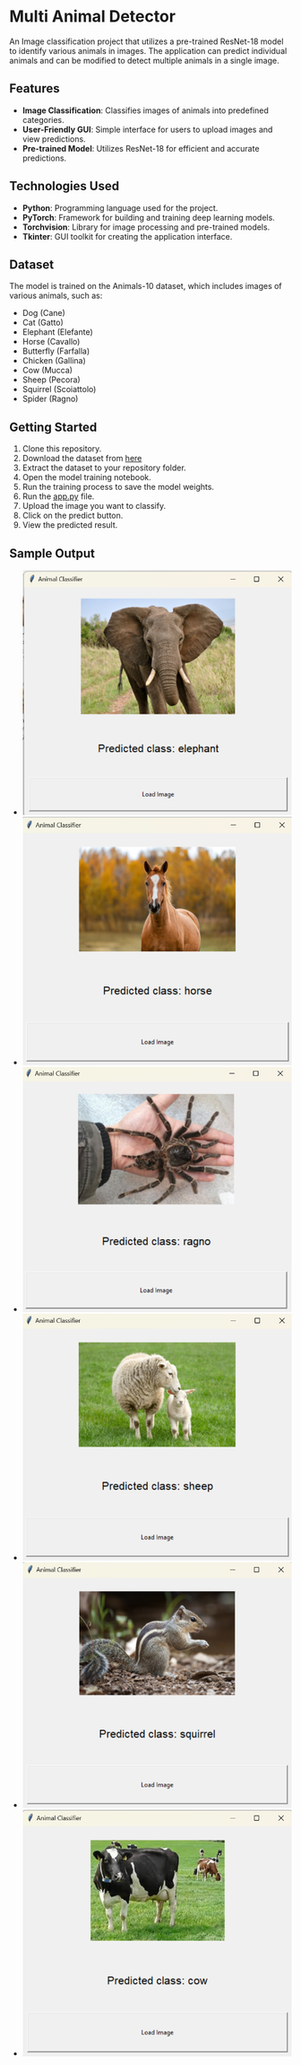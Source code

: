 # Multi Animal Detector
An Image classification project that utilizes a pre-trained ResNet-18 model to identify various animals in images. The application can predict individual animals and can be modified to detect multiple animals in a single image.

## Features
- **Image Classification**: Classifies images of animals into predefined categories.
- **User-Friendly GUI**: Simple interface for users to upload images and view predictions.
- **Pre-trained Model**: Utilizes ResNet-18 for efficient and accurate predictions.

## Technologies Used
- **Python**: Programming language used for the project.
- **PyTorch**: Framework for building and training deep learning models.
- **Torchvision**: Library for image processing and pre-trained models.
- **Tkinter**: GUI toolkit for creating the application interface.

## Dataset 
The model is trained on the Animals-10 dataset, which includes images of various animals, such as:
- Dog (Cane)
- Cat (Gatto)
- Elephant (Elefante)
- Horse (Cavallo)
- Butterfly (Farfalla)
- Chicken (Gallina)
- Cow (Mucca)
- Sheep (Pecora)
- Squirrel (Scoiattolo)
- Spider (Ragno)

## Getting Started
1) Clone this repository.
2) Download the dataset from [here](https://www.kaggle.com/datasets/alessiocorrado99/animals10?select=translate.py)
3) Extract the dataset to your repository folder.
4) Open the model training notebook.
5) Run the training process to save the model weights.
6) Run the [app.py](app.py) file.
7) Upload the image you want to classify.
8) Click on the predict button.
9) View the predicted result.
## Sample Output 
- ![Sample Output 1](https://github.com/theGayatriGosavi/Multi-Animal-Detector/blob/master/output/Screenshot%202024-07-13%20195251.png)
- ![Sample Output 2](https://github.com/theGayatriGosavi/Multi-Animal-Detector/blob/master/output/Screenshot%202024-07-13%20195409.png)
- ![Sample Output 3](https://github.com/theGayatriGosavi/Multi-Animal-Detector/blob/master/output/Screenshot%202024-07-13%20195512.png)
- ![Sample Output 4](https://github.com/theGayatriGosavi/Multi-Animal-Detector/blob/master/output/Screenshot%202024-07-13%20195537.png)
- ![Sample Output 5](https://github.com/theGayatriGosavi/Multi-Animal-Detector/blob/master/output/Screenshot%202024-07-13%20195605.png)
- ![Sample Output 6](https://github.com/theGayatriGosavi/Multi-Animal-Detector/blob/master/output/Screenshot%202024-07-13%20195629.png)

